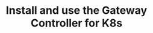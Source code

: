 ---
title: "Install and use the Gateway Controller for K8s"
linkTitle: "k8s Gateway Controller"
weight: 40
description: >
 Enable k8s cluster users to create gateways and routing structures 
---